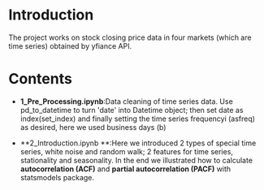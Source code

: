 # Introduction

The project works on stock closing price data in four markets (which are time series) obtained by yfiance API. 

# Contents
* **1_Pre_Processing.ipynb**:Data cleaning of time series data. Use pd_to_datetime to turn 'date' into Datetime object; then set date as index(set_index) and finally setting the time series frequencyi (asfreq) as desired, here we used business days (b)

* **2_Introduction.ipynb **:Here we introduced 2 types of special time series, white noise and random walk; 2 features for time series, stationality and seasonality. In the end we illustrated how to calculate **autocorrelation (ACF)** and **partial autocorrelation (PACF)** with statsmodels package. 
